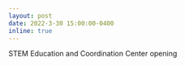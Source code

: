 ```yaml
---
layout: post
date: 2022-3-30 15:00:00-0400
inline: true
---
```

STEM Education and Coordination Center opening
